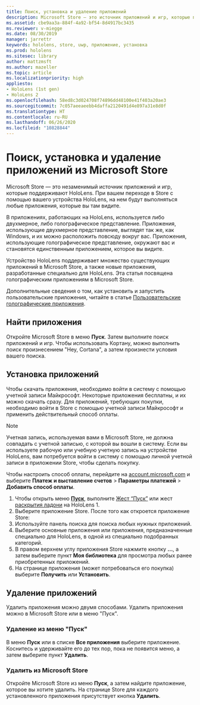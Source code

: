 ```yaml
---
title: Поиск, установка и удаление приложений
description: Microsoft Store — это источник приложений и игр, которые поддерживают HoloLens.  Узнайте больше о поиске, установке и удалении голографических приложений.
ms.assetid: cbe9aa3a-884f-4a92-bf54-8d4917bc3435
ms.reviewer: v-miegge
ms.date: 08/30/2019
manager: jarrettr
keywords: hololens, store, uwp, приложение, установка
ms.prod: hololens
ms.sitesec: library
author: mattzmsft
ms.author: mazeller
ms.topic: article
ms.localizationpriority: high
appliesto:
- HoloLens (1st gen)
- HoloLens 2
ms.openlocfilehash: 58ed8c3d024708f74896dd48100e41f403a20ae3
ms.sourcegitcommit: 7c057aeeaeebb4daffa2120491d4e897a31e8d0f
ms.translationtype: HT
ms.contentlocale: ru-RU
ms.lasthandoff: 06/26/2020
ms.locfileid: "10828844"
---
```

# Поиск, установка и удаление приложений из Microsoft Store

Microsoft Store — это незаменимый источник приложений и игр, которые поддерживают HoloLens. При вашем переходе в Store с помощью вашего устройства HoloLens, на нем будут выполняться любые приложения, которые вы там видите.

В приложениях, работающих на HoloLens, используется либо двухмерное, либо голографическое представление. Приложения, использующие двухмерное представление, выглядят так же, как Windows, и их можно расположить повсюду вокруг вас. Приложения, использующие голографическое представление, окружают вас и становятся единственным приложением, которое вы видите.

Устройство HoloLens поддерживает множество существующих приложений в Microsoft Store, а также новые приложения, разработанные специально для HoloLens.  Эта статья посвящена голографическим приложениям в Microsoft Store.

Дополнительные сведения о том, как установить и запустить пользовательские приложения, читайте в статье [Пользовательские голографические приложения](holographic-custom-apps.md).

## Найти приложения

Откройте Microsoft Store в меню **Пуск**. Затем выполните поиск приложений и игр. Чтобы использовать Кортану, можно выполнить поиск произнесением "Hey, Cortana", а затем произнести условия вашего поиска.

## Установка приложений

Чтобы скачать приложения, необходимо войти в систему с помощью учетной записи Майкрософт. Некоторые приложения бесплатны, и их можно скачать сразу. Для приложений, требующих покупки, необходимо войти в Store с помощью учетной записи Майкрософт и применить действительный способ оплаты.
> [!NOTE]
> Учетная запись, используемая вами в Microsoft Store, не должна совпадать с учетной записью, с которой вы вошли в систему. Если вы используете рабочую или учебную учетную запись на устройстве HoloLens, вам потребуется войти в систему с помощью личной учетной записи в приложении Store, чтобы сделать покупку.

Чтобы настроить способ оплаты, перейдите на [account.microsoft.com](https://account.microsoft.com/) и выберите **Платеж и выставление счетов** > **Параметры платежей** > **Добавить способ оплаты**.

1. Чтобы открыть меню [**Пуск**](holographic-home.md), выполните [Жест “Пуск”](https://docs.microsoft.com/hololens/hololens2-basic-usage#start-gesture) или жест [раскрытия ладони](hololens1-basic-usage.md) на HoloLens 1.
1. Выберите приложение Store. После того как откроется приложение Store:
  1. Используйте панель поиска для поиска любых нужных приложений. 
  1. Выберите основные приложения или приложения, предназначенные специально для HoloLens, в одной из специально подобранных категорий.
  1. В правом верхнем углу приложения Store нажмите кнопку **...**, а затем выберите пункт **Моя библиотека** для просмотра любых ранее приобретенных приложений.
1. На странице приложения (может потребоваться его покупка) выберите **Получить** или **Установить**.

## Удаление приложений

Удалить приложения можно двумя способами.  Удалить приложения можно в Microsoft Store или в меню "Пуск".

### Удаление из меню "Пуск"

В меню **Пуск** или в списке **Все приложения** выберите приложение. Коснитесь и удерживайте его до тех пор, пока не появится меню, а затем выберите пункт **Удалить**.

### Удалить из Microsoft Store

Откройте Microsoft Store из меню **Пуск**, а затем найдите приложение, которое вы хотите удалить.  На странице Store для каждого установленного приложения присутствует кнопка **Удалить**.
